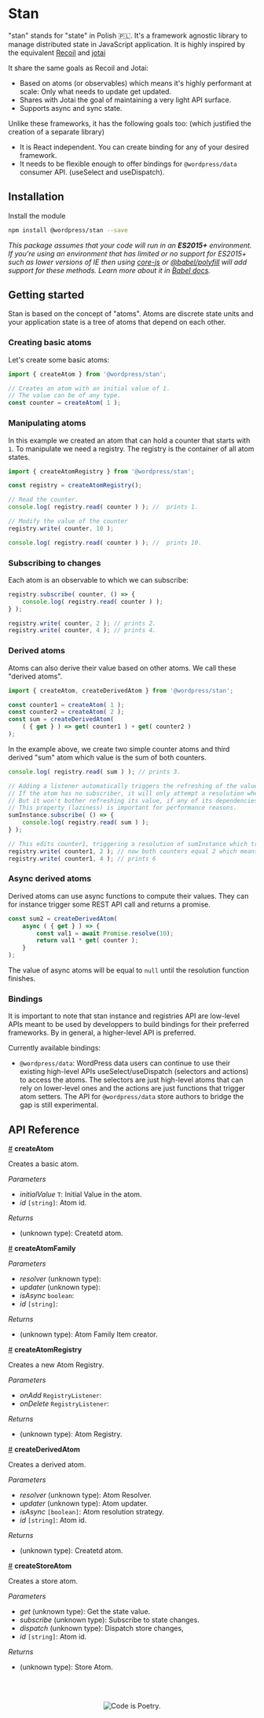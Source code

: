 # Stan

"stan" stands for "state" in Polish 🇵🇱. It's a framework agnostic library to manage distributed state in JavaScript application. It is highly inspired by the equivalent [Recoil](https://recoiljs.org/) and [jotai](https://jotai.surge.sh)

It share the same goals as Recoil and Jotai:

-   Based on atoms (or observables) which means it's highly performant at scale: Only what needs to update get updated.
-   Shares with Jotai the goal of maintaining a very light API surface.
-   Supports async and sync state.

Unlike these frameworks, it has the following goals too: (which justified the creation of a separate library)

-   It is React independent. You can create binding for any of your desired framework.
-   It needs to be flexible enough to offer bindings for `@wordpress/data` consumer API. (useSelect and useDispatch).

## Installation

Install the module

```bash
npm install @wordpress/stan --save
```

_This package assumes that your code will run in an **ES2015+** environment. If you're using an environment that has limited or no support for ES2015+ such as lower versions of IE then using [core-js](https://github.com/zloirock/core-js) or [@babel/polyfill](https://babeljs.io/docs/en/next/babel-polyfill) will add support for these methods. Learn more about it in [Babel docs](https://babeljs.io/docs/en/next/caveats)._

## Getting started

Stan is based on the concept of "atoms". Atoms are discrete state units and your application state is a tree of atoms that depend on each other.

### Creating basic atoms

Let's create some basic atoms:

```js
import { createAtom } from '@wordpress/stan';

// Creates an atom with an initial value of 1.
// The value can be of any type.
const counter = createAtom( 1 );
```

### Manipulating atoms

In this example we created an atom that can hold a counter that starts with `1`. 
To manipulate we need a registry. The registry is the container of all atom states.

```js
import { createAtomRegistry } from '@wordpress/stan';

const registry = createAtomRegistry();

// Read the counter.
console.log( registry.read( counter ) ); //  prints 1.

// Modify the value of the counter
registry.write( counter, 10 );

console.log( registry.read( counter ) ); //  prints 10.
```

### Subscribing to changes

Each atom is an observable to which we can subscribe:

```js
registry.subscribe( counter, () => {
    console.log( registry.read( counter ) );
} );

registry.write( counter, 2 ); // prints 2.
registry.write( counter, 4 ); // prints 4.
```

### Derived atoms

Atoms can also derive their value based on other atoms. We call these "derived atoms".

```js
import { createAtom, createDerivedAtom } from '@wordpress/stan';

const counter1 = createAtom( 1 );
const counter2 = createAtom( 2 );
const sum = createDerivedAtom(
    ( { get } ) => get( counter1 ) + get( counter2 )
);
```

In the example above, we create two simple counter atoms and third derived "sum" atom which value is the sum of both counters.

```js
console.log( registry.read( sum ) ); // prints 3.

// Adding a listener automatically triggers the refreshing of the value.
// If the atom has no subscriber, it will only attempt a resolution when initially read. 
// But it won't bother refreshing its value, if any of its dependencies change.
// This property (laziness) is important for performance reasons.
sumInstance.subscribe( () => {
    console.log( registry.read( sum ) );
} );

// This edits counter1, triggering a resolution of sumInstance which triggers the console.log above.
registry.write( counter1, 2 ); // now both counters equal 2 which means sum will print 4.
registry.write( counter1, 4 ); // prints 6
```

### Async derived atoms

Derived atoms can use async functions to compute their values. They can for instance trigger some REST API call and returns a promise.

```js
const sum2 = createDerivedAtom(
    async ( { get } ) => {
        const val1 = await Promise.resolve(10);
        return val1 * get( counter );
    } 
);
```

The value of async atoms will be equal to `null` until the resolution function finishes.

### Bindings

It is important to note that stan instance and registries API are low-level APIs meant to be used by developpers to build bindings for their preferred frameworks. By in general, a higher-level API is preferred.

Currently available bindings:

-   `@wordpress/data`: WordPress data users can continue to use their existing high-level APIs useSelect/useDispatch (selectors and actions) to access the atoms. The selectors are just high-level atoms that can rely on lower-level ones and the actions are just functions that trigger atom setters. The API for `@wordpress/data` store authors to bridge the gap is still experimental.

## API Reference

<!-- START TOKEN(Autogenerated API docs) -->

<a name="createAtom" href="#createAtom">#</a> **createAtom**

Creates a basic atom.

_Parameters_

-   _initialValue_ `T`: Initial Value in the atom.
-   _id_ `[string]`: Atom id.

_Returns_

-   (unknown type): Createtd atom.

<a name="createAtomFamily" href="#createAtomFamily">#</a> **createAtomFamily**

_Parameters_

-   _resolver_ (unknown type): 
-   _updater_ (unknown type): 
-   _isAsync_ `boolean`: 
-   _id_ `[string]`: 

_Returns_

-   (unknown type): Atom Family Item creator.

<a name="createAtomRegistry" href="#createAtomRegistry">#</a> **createAtomRegistry**

Creates a new Atom Registry.

_Parameters_

-   _onAdd_ `RegistryListener`: 
-   _onDelete_ `RegistryListener`: 

_Returns_

-   (unknown type): Atom Registry.

<a name="createDerivedAtom" href="#createDerivedAtom">#</a> **createDerivedAtom**

Creates a derived atom.

_Parameters_

-   _resolver_ (unknown type): Atom Resolver.
-   _updater_ (unknown type): Atom updater.
-   _isAsync_ `[boolean]`: Atom resolution strategy.
-   _id_ `[string]`: Atom id.

_Returns_

-   (unknown type): Createtd atom.

<a name="createStoreAtom" href="#createStoreAtom">#</a> **createStoreAtom**

Creates a store atom.

_Parameters_

-   _get_ (unknown type): Get the state value.
-   _subscribe_ (unknown type): Subscribe to state changes.
-   _dispatch_ (unknown type): Dispatch store changes,
-   _id_ `[string]`: Atom id.

_Returns_

-   (unknown type): Store Atom.


<!-- END TOKEN(Autogenerated API docs) -->

<br/><br/><p align="center"><img src="https://s.w.org/style/images/codeispoetry.png?1" alt="Code is Poetry." /></p>
